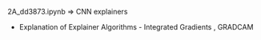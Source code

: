2A_dd3873.ipynb => CNN explainers 
* Explanation of Explainer Algorithms - Integrated Gradients , GRADCAM
